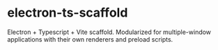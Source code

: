 # electron-ts-scaffold
Electron + Typescript + Vite scaffold. Modularized for multiple-window applications with their own renderers and preload scripts.
